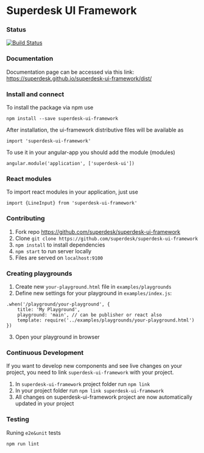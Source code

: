 # Superdesk UI Framework

### Status
[![Build Status](https://travis-ci.org/superdesk/superdesk-client-core.svg?branch=master)](https://travis-ci.org/superdesk/superdesk-ui-framework)

### Documentation
Documentation page can be accessed via this link: https://superdesk.github.io/superdesk-ui-framework/dist/

### Install and connect
To install the package via npm use

```
npm install --save superdesk-ui-framework
```

After installation, the ui-framework distributive files will be available as

```
import 'superdesk-ui-framework'
```

To use it in your angular-app you should add the module (modules)

```
angular.module('application', ['superdesk-ui'])
```

### React modules
To import react modules in your application, just use
```
import {LineInput} from 'superdesk-ui-framework'
```

### Contributing
1. Fork repo https://github.com/superdesk/superdesk-ui-framework
2. Clone `git clone https://github.com/superdesk/superdesk-ui-framework`
3. `npm install` to install dependencies
4. `npm start` to run server locally
5. Files are served on `localhost:9100`

### Creating playgrounds
1. Create new `your-playground.html` file in `examples/playgrounds`
2. Define new settings for your playground in `examples/index.js`:
```
.when('/playground/your-playground', {
    title: 'My Playground',
    playground: 'main', // can be publisher or react also
    template: require('../examples/playgrounds/your-playground.html')
})
```
3. Open your playground in browser

### Continuous Development
If you want to develop new components and see live changes on your project, you need to link `superdesk-ui-framework` with your project.
1. In `superdesk-ui-framework` project folder run `npm link`
2. In your project folder run `npm link superdesk-ui-framework`
3. All changes on superdesk-ui-framework project are now automatically updated in your project

### Testing
Runing `e2e&unit` tests
```
npm run lint
```

